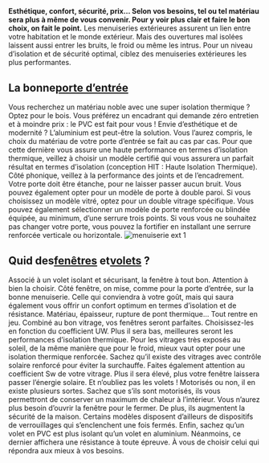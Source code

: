 ##
**Esthétique, confort, sécurité, prix… Selon vos besoins, tel ou tel matériau sera plus à même de vous convenir. Pour y voir plus clair et faire le bon choix, on fait le point.**
Les menuiseries extérieures assurent un lien entre votre habitation et le monde extérieur. Mais des ouvertures mal isolées laissent aussi entrer les bruits, le froid ou même les intrus. Pour un niveau d’isolation et de sécurité optimal, ciblez des menuiseries extérieures les plus performantes.
##  La bonne[porte d’entrée](https://www.lapeyre.fr/portes-CCU0004/portes-entree-CCN0051)
Vous recherchez un matériau noble avec une super isolation thermique ? Optez pour le bois. Vous préférez un encadrant qui demande zéro entretien et à moindre prix : le PVC est fait pour vous ! Envie d’esthétique et de modernité ? L’aluminium est peut-être la solution. Vous l’aurez compris, le choix du matériau de votre porte d’entrée se fait au cas par cas. Pour que cette dernière vous assure une haute performance en termes d’isolation thermique, veillez à choisir un modèle certifié qui vous assurera un parfait résultat en termes d’isolation (conception HIT : Haute Isolation Thermique).
Côté phonique, veillez à la performance des joints et de l’encadrement. Votre porte doit être étanche, pour ne laisser passer aucun bruit. Vous pouvez également opter pour un modèle de porte à double paroi.
Si vous choisissez un modèle vitré, optez pour un double vitrage spécifique. Vous pouvez également sélectionner un modèle de porte renforcée ou blindée équipée, au minimum, d’une serrure trois points. Si vous vous ne souhaitez pas changer votre porte, vous pouvez la fortifier en installant une serrure renforcée verticale ou horizontale.
![menuiserie ext 1](http://www.lapeyre.fr/img/contrib/3297e75410a00d32/201618199-min.jpg)
##  Quid des[fenêtres](https://www.lapeyre.fr/fenetres-CCU0003) et[volets](https://www.lapeyre.fr/fenetres-CCU0003/volets-CCN0042) ?
Associé à un volet isolant et sécurisant, la fenêtre à tout bon. Attention à bien la choisir. Côté fenêtre, on mise, comme pour la porte d’entrée, sur la bonne menuiserie. Celle qui conviendra à votre goût, mais qui saura également vous offrir un confort optimum en termes d’isolation et de résistance. Matériau, épaisseur, rupture de pont thermique… Tout rentre en jeu. Combiné au bon vitrage, vos fenêtres seront parfaites. Choisissez-les en fonction du coefficient UW. Plus il sera bas, meilleures seront les performances d’isolation thermique.
Pour les vitrages très exposés au soleil, de la même manière que pour le froid, mieux vaut opter pour une isolation thermique renforcée. Sachez qu’il existe des vitrages avec contrôle solaire renforcé pour éviter la surchauffe. Faites également attention au coefficient Sw de votre vitrage. Plus il sera élevé, plus votre fenêtre laissera passer l’énergie solaire.
Et n’oubliez pas les volets ! Motorisés ou non, il en existe plusieurs sortes. Sachez que s’ils sont motorisés, ils vous permettront de conserver un maximum de chaleur à l’intérieur. Vous n’aurez plus besoin d’ouvrir la fenêtre pour le fermer. De plus, ils augmentent la sécurité de la maison. Certains modèles disposent d’ailleurs de dispositifs de verrouillages qui s’enclenchent une fois fermés. Enfin, sachez qu’un volet en PVC est plus isolant qu’un volet en aluminium. Néanmoins, ce dernier affichera une résistance à toute épreuve. À vous de choisir celui qui répondra aux mieux à vos besoins.